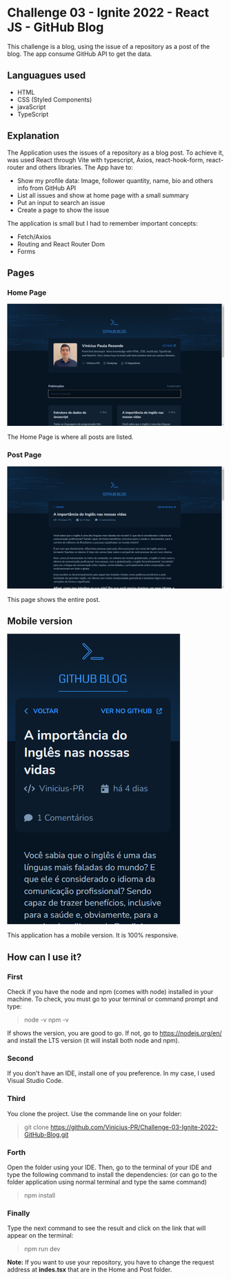 # Challenge 03 - Ignite 2022 - React JS - GitHub Blog

This challenge is a blog, using the issue of a repository as a post of the blog. The app consume GitHub API to get the data.

## Languagues used
* HTML
* CSS (Styled Components)
* javaScript
* TypeScript

## Explanation

The Application uses the issues of a repository as a blog post. To achieve it, was used React through Vite with typescript, Axios, react-hook-form, react-router and others libraries.
The App have to:

* Show my profile data: Image, follower quantity, name, bio and others info from GitHub API
* List all issues and show at home page with a small summary
* Put an input to search an issue
* Create a page to show the issue

The application is small but I had to remember important concepts:

* Fetch/Axios
* Routing and React Router Dom
* Forms

## Pages
### Home Page

![Home Page](screenshots/homePage.png)

The Home Page is where all posts are listed.

### Post Page

![Post Page](screenshots/postPage.png)

This page shows the entire post.

## Mobile version

![Mobile version](screenshots/mobileVersion.png)

This application has a mobile version. It is 100% responsive.

## How can I use it?

### First
Check if you have the node and npm (comes with node) installed in your machine. To check, you must go to your terminal or command prompt and type:
> node -v
> npm -v

If shows the version, you are good to go. If not, go to https://nodejs.org/en/ and install the LTS version (it will install both node and npm).

### Second

If you don't have an IDE, install one of you preference. In my case, I used Visual Studio Code.

### Third

You clone the project. Use the commande line on your folder:
 > git clone https://github.com/Vinicius-PR/Challenge-03-Ignite-2022-GitHub-Blog.git
 
 ### Forth
 
Open the folder using your IDE. Then, go to the terminal of your IDE and type the following command to install the dependencies: (or can go to the folder application using normal terminal and type the same command)
 > npm install
 
 ### Finally
 
Type the next command to see the result and click on the link that will appear on the terminal:
 > npm run dev

**Note:** If you want to use your repository, you have to change the request address at **indes.tsx** that are in the Home and Post folder.